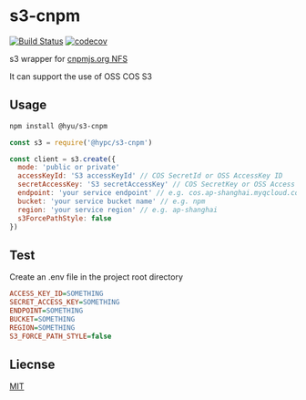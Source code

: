 # s3-cnpm

[![Build Status](https://img.shields.io/travis/com/hyunrealshadow/s3-cnpm.svg?style=flat-square)](https://travis-ci.com/hyunrealshadow/s3-cnpm)
[![codecov](https://img.shields.io/codecov/c/gh/hyunrealshadow/s3-cnpm.svg?style=flat-square&logo=codecov)](https://codecov.io/gh/hyunrealshadow/s3-cnpm)

s3 wrapper for [cnpmjs.org NFS](https://github.com/cnpm/cnpmjs.org/wiki/NFS-Guide)

It can support the use of OSS COS S3

## Usage
```bash
npm install @hyu/s3-cnpm
```

```js
const s3 = require('@hypc/s3-cnpm')

const client = s3.create({
  mode: 'public or private'
  accessKeyId: 'S3 accessKeyId' // COS SecretId or OSS AccessKey ID
  secretAccessKey: 'S3 secretAccessKey' // COS SecretKey or OSS Access Key Secret
  endpoint: 'your service endpoint' // e.g. cos.ap-shanghai.myqcloud.com
  bucket: 'your service bucket name' // e.g. npm
  region: 'your service region' // e.g. ap-shanghai
  s3ForcePathStyle: false
})
```

## Test

Create an .env file in the project root directory

```ini
ACCESS_KEY_ID=SOMETHING
SECRET_ACCESS_KEY=SOMETHING
ENDPOINT=SOMETHING
BUCKET=SOMETHING
REGION=SOMETHING
S3_FORCE_PATH_STYLE=false
```

## Liecnse

[MIT](LICENSE)